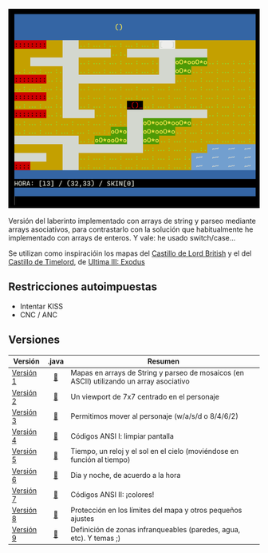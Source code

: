 
![](/imagenes/ArrayAsociativoV9SKIN0.png)

Versión del laberinto implementado con arrays de string y parseo mediante arrays asociativos, para contrastarlo con la solución que habitualmente he implementado con arrays de enteros. Y vale: he usado switch/case...

Se utilizan como inspiracióin los mapas del [Castillo de Lord British](https://userpages.monmouth.com/~colonel/videogames/ultimaexodus/british.html) y el del [Castillo de Timelord](https://userpages.monmouth.com/~colonel/videogames/ultimaexodus/time.html), de [Ultima III: Exodus](https://es.wikipedia.org/wiki/Ultima_III:_Exodus)

## Restricciones autoimpuestas

- Intentar KISS
- CNC / ANC

## Versiones

<div align="center">

|Versión|.java|Resumen
|-|:-:|-
|[Versión 1](docs/version1.md)|[:scroll:](ArrayAsociativo001.java)|Mapas en arrays de String y parseo de mosaicos (en ASCII) utilizando un array asociativo
|[Versión 2](docs/version2.md)|[:scroll:](ArrayAsociativo002.java)|Un viewport de 7x7 centrado en el personaje
|[Versión 3](docs/version3.md)|[:scroll:](ArrayAsociativo003.java)|Permitimos mover al personaje (w/a/s/d o 8/4/6/2)
|[Versión 4](docs/version4.md)|[:scroll:](ArrayAsociativo004.java)|Códigos ANSI I: limpiar pantalla
|[Versión 5](docs/version5.md)|[:scroll:](ArrayAsociativo005.java)|Tiempo, un reloj y el sol en el cielo (moviéndose en función al tiempo)
|[Versión 6](docs/version6.md)|[:scroll:](ArrayAsociativo006.java)|Dia y noche, de acuerdo a la hora
|[Versión 7](docs/version7.md)|[:scroll:](ArrayAsociativo007.java)|Códigos ANSI II: ¡colores!
|[Versión 8](docs/version8.md)|[:scroll:](ArrayAsociativo008.java)|Protección en los límites del mapa y otros pequeños ajustes
|[Versión 9](docs/version9.md)|[:scroll:](ArrayAsociativo009.java)|Definición de zonas infranqueables (paredes, agua, etc). Y temas ;)

</div>